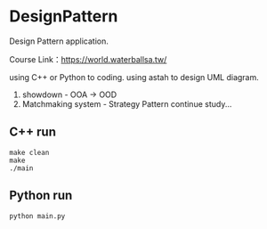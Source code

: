 # DesignPattern

Design Pattern application.

Course Link：https://world.waterballsa.tw/

using C++ or Python to coding.
using astah to design UML diagram.

1. showdown - OOA -> OOD
2. Matchmaking system - Strategy Pattern
continue study...

## C++ run
```
make clean
make
./main
```

## Python run
```
python main.py
```
